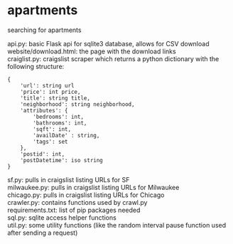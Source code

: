 # apartments
searching for apartments

api.py: basic Flask api for sqlite3 database, allows for CSV download\
website/download.html: the page with the download links\
craiglist.py: craigslist scraper which returns a python dictionary with the following structure:
```
{
    'url': string url
    'price': int price,
    'title': string title,
    'neighborhood': string neighborhood,
    'attributes': {
        'bedrooms': int,
        'bathrooms': int,
        'sqft': int,
        'availDate' : string,
        'tags': set
    },
    'postid': int,
    'postDatetime': iso string
}
```
sf.py: pulls in craigslist listing URLs for SF\
milwaukee.py: pulls in craigslist listing URLs for Milwaukee\
chicago.py: pulls in craigslist listing URLs for Chicago\
crawler.py: contains functions used by crawl.py\
requirements.txt: list of pip packages needed\
sql.py: sqlite access helper functions\
util.py: some utility functions (like the random interval pause function used after sending a request)
